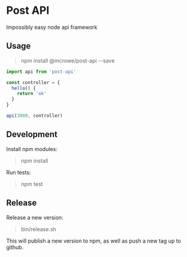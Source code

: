 # Post API

Impossibly easy node api framework

## Usage

> npm install @mcrowe/post-api --save

```js
import api from 'post-api'

const controller = {
  hello() {
    return 'ok'
  }
}

api(3000, controller)
```

## Development

Install npm modules:

> npm install

Run tests:

> npm test

## Release

Release a new version:

> bin/release.sh

This will publish a new version to npm, as well as push a new tag up to github.
